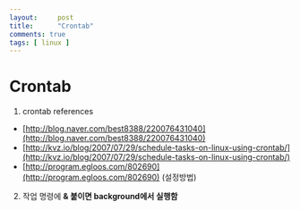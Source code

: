 ```yaml
---
layout:     post
title:      "Crontab"
comments: true
tags: [ linux ]
---
```


# Crontab
1. crontab references
  - [http://blog.naver.com/best8388/220076431040](http://blog.naver.com/best8388/220076431040)
  - [http://kvz.io/blog/2007/07/29/schedule-tasks-on-linux-using-crontab/](http://kvz.io/blog/2007/07/29/schedule-tasks-on-linux-using-crontab/)
  - [http://program.egloos.com/802690](http://program.egloos.com/802690) (설정방법)
2. 작업 명령에 **& 붙이면 background에서 실행함**

